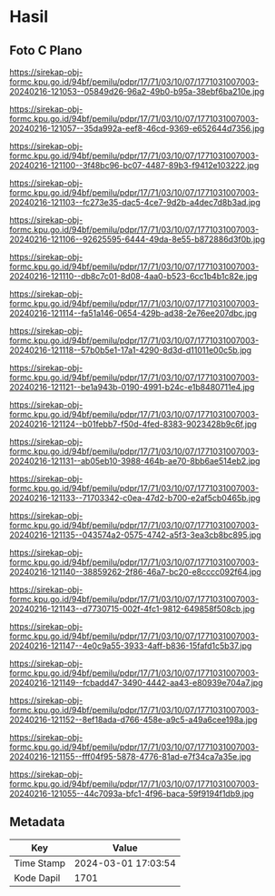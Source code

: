 # Hasil

## Foto C Plano

https://sirekap-obj-formc.kpu.go.id/94bf/pemilu/pdpr/17/71/03/10/07/1771031007003-20240216-121053--05849d26-96a2-49b0-b95a-38ebf6ba210e.jpg

https://sirekap-obj-formc.kpu.go.id/94bf/pemilu/pdpr/17/71/03/10/07/1771031007003-20240216-121057--35da992a-eef8-46cd-9369-e652644d7356.jpg

https://sirekap-obj-formc.kpu.go.id/94bf/pemilu/pdpr/17/71/03/10/07/1771031007003-20240216-121100--3f48bc96-bc07-4487-89b3-f9412e103222.jpg

https://sirekap-obj-formc.kpu.go.id/94bf/pemilu/pdpr/17/71/03/10/07/1771031007003-20240216-121103--fc273e35-dac5-4ce7-9d2b-a4dec7d8b3ad.jpg

https://sirekap-obj-formc.kpu.go.id/94bf/pemilu/pdpr/17/71/03/10/07/1771031007003-20240216-121106--92625595-6444-49da-8e55-b872886d3f0b.jpg

https://sirekap-obj-formc.kpu.go.id/94bf/pemilu/pdpr/17/71/03/10/07/1771031007003-20240216-121110--db8c7c01-8d08-4aa0-b523-6cc1b4b1c82e.jpg

https://sirekap-obj-formc.kpu.go.id/94bf/pemilu/pdpr/17/71/03/10/07/1771031007003-20240216-121114--fa51a146-0654-429b-ad38-2e76ee207dbc.jpg

https://sirekap-obj-formc.kpu.go.id/94bf/pemilu/pdpr/17/71/03/10/07/1771031007003-20240216-121118--57b0b5e1-17a1-4290-8d3d-d11011e00c5b.jpg

https://sirekap-obj-formc.kpu.go.id/94bf/pemilu/pdpr/17/71/03/10/07/1771031007003-20240216-121121--be1a943b-0190-4991-b24c-e1b8480711e4.jpg

https://sirekap-obj-formc.kpu.go.id/94bf/pemilu/pdpr/17/71/03/10/07/1771031007003-20240216-121124--b01febb7-f50d-4fed-8383-9023428b9c6f.jpg

https://sirekap-obj-formc.kpu.go.id/94bf/pemilu/pdpr/17/71/03/10/07/1771031007003-20240216-121131--ab05eb10-3988-464b-ae70-8bb6ae514eb2.jpg

https://sirekap-obj-formc.kpu.go.id/94bf/pemilu/pdpr/17/71/03/10/07/1771031007003-20240216-121133--71703342-c0ea-47d2-b700-e2af5cb0465b.jpg

https://sirekap-obj-formc.kpu.go.id/94bf/pemilu/pdpr/17/71/03/10/07/1771031007003-20240216-121135--043574a2-0575-4742-a5f3-3ea3cb8bc895.jpg

https://sirekap-obj-formc.kpu.go.id/94bf/pemilu/pdpr/17/71/03/10/07/1771031007003-20240216-121140--38859262-2f86-46a7-bc20-e8cccc092f64.jpg

https://sirekap-obj-formc.kpu.go.id/94bf/pemilu/pdpr/17/71/03/10/07/1771031007003-20240216-121143--d7730715-002f-4fc1-9812-649858f508cb.jpg

https://sirekap-obj-formc.kpu.go.id/94bf/pemilu/pdpr/17/71/03/10/07/1771031007003-20240216-121147--4e0c9a55-3933-4aff-b836-15fafd1c5b37.jpg

https://sirekap-obj-formc.kpu.go.id/94bf/pemilu/pdpr/17/71/03/10/07/1771031007003-20240216-121149--fcbadd47-3490-4442-aa43-e80939e704a7.jpg

https://sirekap-obj-formc.kpu.go.id/94bf/pemilu/pdpr/17/71/03/10/07/1771031007003-20240216-121152--8ef18ada-d766-458e-a9c5-a49a6cee198a.jpg

https://sirekap-obj-formc.kpu.go.id/94bf/pemilu/pdpr/17/71/03/10/07/1771031007003-20240216-121155--fff04f95-5878-4776-81ad-e7f34ca7a35e.jpg

https://sirekap-obj-formc.kpu.go.id/94bf/pemilu/pdpr/17/71/03/10/07/1771031007003-20240216-121055--44c7093a-bfc1-4f96-baca-59f9194f1db9.jpg


## Metadata

| Key        | Value               |
| ---------- | ------------------- |
| Time Stamp | 2024-03-01 17:03:54 |
| Kode Dapil | 1701                |



